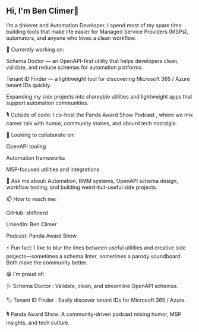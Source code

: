 ## Hi, I'm Ben Climer👋

I’m a tinkerer and Automation Developer. I spend most of my spare time building tools that make life easier for Managed Service Providers (MSPs), automators, and anyone who loves a clean workflow.

🔭 Currently working on:

Schema Doctor
 — an OpenAPI-first utility that helps developers clean, validate, and reduce schemas for automation platforms.

Tenant ID Finder
 — a lightweight tool for discovering Microsoft 365 / Azure tenant IDs quickly.

Expanding my side projects into shareable utilities and lightweight apps that support automation communities.

🎙 Outside of code:
I co-host the Panda Award Show Podcast
, where we mix career talk with humor, community stories, and absurd tech nostalgia.

👯 Looking to collaborate on:

OpenAPI tooling

Automation frameworks

MSP-focused utilities and integrations

💬 Ask me about:
Automation, RMM systems, OpenAPI schema design, workflow tooling, and building weird-but-useful side projects.

📫 How to reach me:

GitHub: shiftnerd

LinkedIn: Ben Climer

Podcast: Panda Award Show

⚡ Fun fact:
I like to blur the lines between useful utilities and creative side projects—sometimes a schema linter, sometimes a parody soundboard. Both make the community better.

😁 I’m proud of:

🩺 Schema Doctor
: Validate, clean, and streamline OpenAPI schemas.

🏷 Tenant ID Finder
: Easily discover tenant IDs for Microsoft 365 / Azure.

🎙 Panda Award Show: A community-driven podcast mixing humor, MSP insights, and tech culture.
